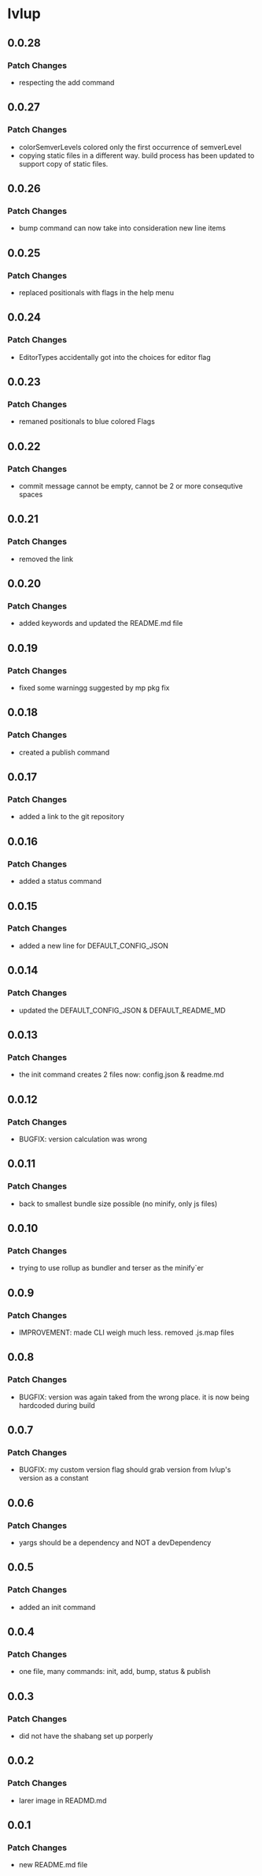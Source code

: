 # lvlup

## 0.0.28

### Patch Changes

- respecting the add command

## 0.0.27

### Patch Changes

- colorSemverLevels colored only the first occurrence of semverLevel
- copying static files in a different way.
  build process has been updated to support copy of static files.

## 0.0.26

### Patch Changes

- bump command can now take into consideration new line items

## 0.0.25

### Patch Changes

- replaced positionals with flags in the help menu

## 0.0.24

### Patch Changes

- EditorTypes accidentally got into the choices for editor flag

## 0.0.23

### Patch Changes

- remaned positionals to blue colored Flags

## 0.0.22

### Patch Changes

- commit message cannot be empty, cannot be 2 or more consequtive spaces

## 0.0.21

### Patch Changes

- removed the link

## 0.0.20

### Patch Changes

- added keywords and updated the README.md file

## 0.0.19

### Patch Changes

- fixed some warningg suggested by mp pkg fix

## 0.0.18

### Patch Changes

- created a publish command

## 0.0.17

### Patch Changes

- added a link to the git repository

## 0.0.16

### Patch Changes

- added a status command

## 0.0.15

### Patch Changes

- added a new line for DEFAULT_CONFIG_JSON

## 0.0.14

### Patch Changes

- updated the DEFAULT_CONFIG_JSON & DEFAULT_README_MD

## 0.0.13

### Patch Changes

- the init command creates 2 files now: config.json & readme.md

## 0.0.12

### Patch Changes

- BUGFIX: version calculation was wrong

## 0.0.11

### Patch Changes

- back to smallest bundle size possible (no minify, only js files)

## 0.0.10

### Patch Changes

- trying to use rollup as bundler and terser as the minify`er

## 0.0.9

### Patch Changes

- IMPROVEMENT: made CLI weigh much less. removed .js.map files

## 0.0.8

### Patch Changes

- BUGFIX: version was again taked from the wrong place. it is now being hardcoded during build

## 0.0.7

### Patch Changes

- BUGFIX: my custom version flag should grab version from lvlup's version as a constant

## 0.0.6

### Patch Changes

- yargs should be a dependency and NOT a devDependency

## 0.0.5

### Patch Changes

- added an init command

## 0.0.4

### Patch Changes

- one file, many commands: init, add, bump, status & publish

## 0.0.3

### Patch Changes

- did not have the shabang set up porperly

## 0.0.2

### Patch Changes

- larer image in READMD.md

## 0.0.1

### Patch Changes

- new README.md file
